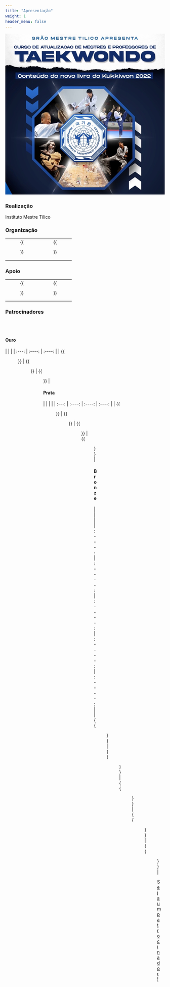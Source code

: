 ```yaml
---
title: "Apresentação"
weight: 1
header_menu: false
---
```


![banner](images/banner.jpeg)

### Realização

Instituto Mestre Tilico

### Organização

| | |
| :---: | :----: | 
|  {{<figure src="images/won-hyo.png" link="http://www.tilico.com.br" target="_blank" height="200">}} | {{<figure src="images/strike.png" link="http://www.strikesports.com.br" target="_blank" height="200">}}   |

### Apoio

| | |
| :---:  |    :----:   | 
|  {{<figure src="images/strike-gold.jpeg" link="http://www.clubecultura.com.br" target="_blank" height="180">}}       | {{<figure src="images/floresta.png" link="https://web.facebook.com/profile.php?id=100064282894882" target="_blank" height="180">}}   |

### Patrocinadores

<br><br>

#### Ouro

| | |
| :---:  |    :----:   |   :----:   | 
|  {{<figure src="images/strike-gold.jpeg" link="http://www.clubecultura.com.br" target="_blank" height="160">}}       | {{<figure src="images/strike-gold.jpeg" link="http://www.clubecultura.com.br" target="_blank" height="160">}}   | {{<figure src="images/strike-gold.jpeg" link="http://www.clubecultura.com.br" target="_blank" height="160">}}   |


#### Prata

| | | |
| :---:  |    :----:   |   :----:   |  :----:   | 
|  {{<figure src="images/strike-gold.jpeg" link="http://www.clubecultura.com.br" target="_blank" height="140">}}       | {{<figure src="images/strike-gold.jpeg" link="http://www.clubecultura.com.br" target="_blank" height="140">}}   | {{<figure src="images/strike-gold.jpeg" link="http://www.clubecultura.com.br" target="_blank" height="140">}}   |  {{<figure src="images/strike-gold.jpeg" link="http://www.clubecultura.com.br" target="_blank" height="140">}}   |


#### Bronze

| | |
| :---:  |    :----:   |   :----:   | :----:   | :----:   | 
|  {{<figure src="images/strike-gold.jpeg" link="http://www.clubecultura.com.br" target="_blank" height="130">}}       | {{<figure src="images/strike-gold.jpeg" link="http://www.clubecultura.com.br" target="_blank" height="130">}}   | {{<figure src="images/strike-gold.jpeg" link="http://www.clubecultura.com.br" target="_blank" height="130">}}   | {{<figure src="images/strike-gold.jpeg" link="http://www.clubecultura.com.br" target="_blank" height="130">}}   | {{<figure src="images/strike-gold.jpeg" link="http://www.clubecultura.com.br" target="_blank" height="130">}}   |


[Seja um patrocinador!](patrocine)

